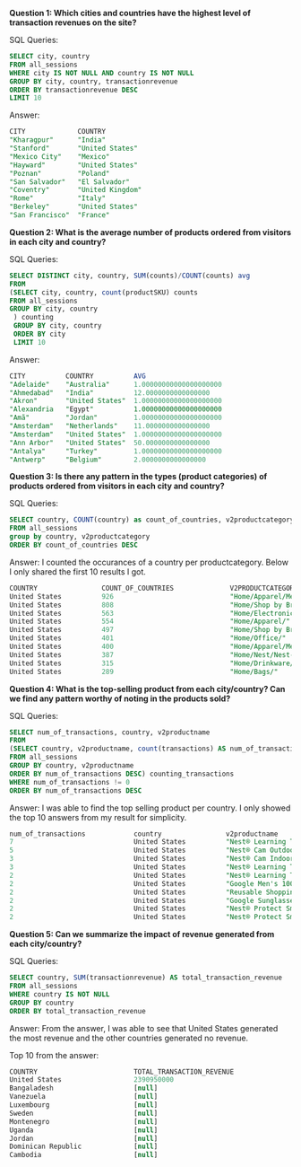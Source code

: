    
**Question 1: Which cities and countries have the highest level of transaction revenues on the site?**


SQL Queries: 

```sql
SELECT city, country
FROM all_sessions
WHERE city IS NOT NULL AND country IS NOT NULL
GROUP BY city, country, transactionrevenue
ORDER BY transactionrevenue DESC
LIMIT 10
```


Answer:

```sql
CITY             COUNTRY
"Kharagpur"	     "India"
"Stanford"	     "United States"
"Mexico City"    "Mexico"
"Hayward"	     "United States"
"Poznan"	     "Poland"
"San Salvador"	 "El Salvador"
"Coventry"	     "United Kingdom"
"Rome"	         "Italy"
"Berkeley"	     "United States"
"San Francisco"	 "France"
```




**Question 2: What is the average number of products ordered from visitors in each city and country?**


SQL Queries: 
```SQL
SELECT DISTINCT city, country, SUM(counts)/COUNT(counts) avg
FROM
(SELECT city, country, count(productSKU) counts
FROM all_sessions
GROUP BY city, country
 ) counting
 GROUP BY city, country
 ORDER BY city
 LIMIT 10
```


Answer:

```sql
CITY          COUNTRY          AVG
"Adelaide"	  "Australia"	   1.00000000000000000000
"Ahmedabad"	  "India"	       12.0000000000000000
"Akron"	      "United States"  1.00000000000000000000
"Alexandria   "Egypt"	       1.00000000000000000000
"Amã"	      "Jordan"	       1.00000000000000000000
"Amsterdam"	  "Netherlands"	   11.0000000000000000
"Amsterdam"	  "United States"  1.00000000000000000000
"Ann Arbor"	  "United States"  50.0000000000000000
"Antalya"	  "Turkey"	       1.00000000000000000000
"Antwerp"	  "Belgium"	       2.0000000000000000
```




**Question 3: Is there any pattern in the types (product categories) of products ordered from visitors in each city and country?**



SQL Queries: 

```sql
SELECT country, COUNT(country) as count_of_countries, v2productcategory
FROM all_sessions
group by country, v2productcategory
ORDER BY count_of_countries DESC
```

Answer: I counted the occurances of a country per productcategory. Below I only shared the first 10 results I got.

```sql
COUNTRY                COUNT_OF_COUNTRIES              V2PRODUCTCATEGORY
United States          926                             "Home/Apparel/Men's/Men's-T-Shirts/"
United States          808                             "Home/Shop by Brand/YouTube/"
United States          563                             "Home/Electronics/"
United States          554                             "Home/Apparel/"
United States          497                             "Home/Shop by Brand/Google/"
United States          401                             "Home/Office/"
United States          400                             "Home/Apparel/Men's/Men's-Outerwear/"
United States          387                             "Home/Nest/Nest-USA/"
United States          315                             "Home/Drinkware/"
United States          289                             "Home/Bags/"
```






**Question 4: What is the top-selling product from each city/country? Can we find any pattern worthy of noting in the products sold?**


SQL Queries: 
```sql
SELECT num_of_transactions, country, v2productname
FROM
(SELECT country, v2productname, count(transactions) AS num_of_transactions
FROM all_sessions
GROUP BY country, v2productname
ORDER BY num_of_transactions DESC) counting_transactions
WHERE num_of_transactions != 0
ORDER BY num_of_transactions DESC
```




Answer: I was able to find the top selling product per country. I only showed the top 10 answers from my result for simplicity.
```sql
num_of_transactions            country                v2productname
7                              United States          "Nest® Learning Thermostat 3rd Gen-USA - Stainless Steel"
5                              United States          "Nest® Cam Outdoor Security Camera - USA"
3                              United States          "Nest® Cam Indoor Security Camera - USA"
3                              United States          "Nest® Learning Thermostat 3rd Gen-USA"
2                              United States          "Nest® Learning Thermostat 3rd Gen-USA - White"
2                              United States          "Google Men's 100% Cotton Short Sleeve Hero Tee Navy"
2                              United States          "Reusable Shopping Bag"
2                              United States          "Google Sunglasses"
2                              United States          "Nest® Protect Smoke + CO White Wired Alarm-USA"
2                              United States          "Nest® Protect Smoke + CO White Battery Alarm-USA"
```





**Question 5: Can we summarize the impact of revenue generated from each city/country?**

SQL Queries:
```sql
SELECT country, SUM(transactionrevenue) AS total_transaction_revenue
FROM all_sessions
WHERE country IS NOT NULL
GROUP BY country
ORDER BY total_transaction_revenue
```

Answer: From the answer, I was able to see that United States generated the most revenue and the other 
countries generated no revenue.

Top 10 from the answer:
```sql
COUNTRY                        TOTAL_TRANSACTION_REVENUE
United States                  2390950000
Bangaladesh                    [null]
Vanezuela                      [null]
Luxembourg                     [null]
Sweden					       [null]
Montenegro					   [null]
Uganda						   [null]
Jordan						   [null]
Dominican Republic			   [null]
Cambodia					   [null]
```









